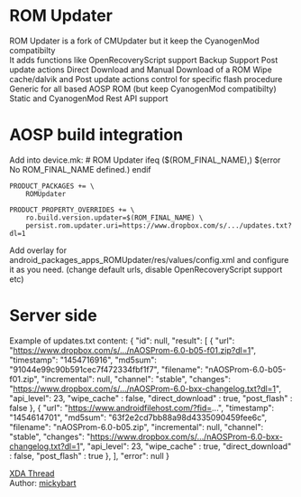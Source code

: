 ROM Updater
====================

ROM Updater is a fork of CMUpdater but it keep the CyanogenMod compatibilty<br>
It adds functions like
    OpenRecoveryScript support
    Backup Support
    Post update actions
    Direct Download and Manual Download of a ROM
    Wipe cache/dalvik and Post update actions control for specific flash procedure
    Generic for all based AOSP ROM (but keep CyanogenMod compatibilty)
    Static and CyanogenMod Rest API support

AOSP build integration
====================

Add into device.mk:
    # ROM Updater
    ifeq ($(ROM_FINAL_NAME),)
      $(error No ROM_FINAL_NAME defined.)
    endif
    
    PRODUCT_PACKAGES += \
        ROMUpdater
    
    PRODUCT_PROPERTY_OVERRIDES += \
        ro.build.version.updater=$(ROM_FINAL_NAME) \
        persist.rom.updater.uri=https://www.dropbox.com/s/.../updates.txt?dl=1

Add overlay for android_packages_apps_ROMUpdater/res/values/config.xml and configure it as you need. (change default urls, disable OpenRecoveryScript support etc)


Server side
====================

Example of updates.txt content:
    {
     "id": null, 
     "result": [
      {
       "url": "https://www.dropbox.com/s/.../nAOSProm-6.0-b05-f01.zip?dl=1", 
       "timestamp": "1454716916", 
       "md5sum": "91044e99c90b591cec7f472334fbf1f7", 
       "filename": "nAOSProm-6.0-b05-f01.zip", 
       "incremental": null, 
       "channel": "stable", 
       "changes": "https://www.dropbox.com/s/.../nAOSProm-6.0-bxx-changelog.txt?dl=1", 
       "api_level": 23,
       "wipe_cache" : false,
       "direct_download" : true,
       "post_flash" : false
      },
      {
       "url": "https://www.androidfilehost.com/?fid=...", 
       "timestamp": "1454614701", 
       "md5sum": "63f2e2cd7bb88a98d4335090459fee6c", 
       "filename": "nAOSProm-6.0-b05.zip", 
       "incremental": null, 
       "channel": "stable", 
       "changes": "https://www.dropbox.com/s/.../nAOSProm-6.0-bxx-changelog.txt?dl=1", 
       "api_level": 23,
       "wipe_cache" : true,
       "direct_download" : false,
       "post_flash" : true
      },
     ], 
     "error": null
    }

[XDA Thread](http://forum.xda-developers.com/xperia-s/s-development/rom-naosprom-xperia-s-t2958516) <br>
Author:
[mickybart](http://forum.xda-developers.com/member.php?u=6043081)

